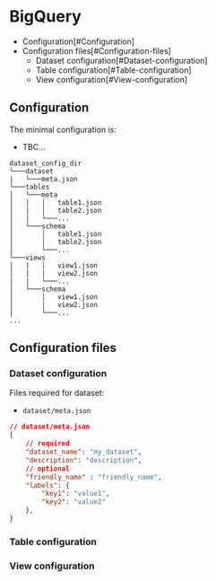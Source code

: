 # BigQuery

- Configuration[#Configuration]
- Configuration files[#Configuration-files]
    - Dataset configuration[#Dataset-configuration]
  	- Table configuration[#Table-configuration]
    - View configuration[#View-configuration]

## Configuration

The minimal configuration is:
- TBC...

```
dataset_config_dir
└───dataset
|   └───meta.json
└───tables
│   └───meta
│   |   │   table1.json
│   |   │   table2.json
│   |   └───...
│   └───schema
│       │   table1.json
│       |   table2.json
│       └───...
└───views
│   |   │   view1.json
│   |   |   view2.json
|   |   └───...
│   └───schema
│       │   view1.json
│       |   view2.json
│       └───...
...
```

## Configuration files

### Dataset configuration

Files required for dataset:
- `dataset/meta.json`

```json
// dataset/meta.json
{
    // required
    "dataset_name": "my_dataset",
    "description": "description",
    // optional
    "friendly_name" : "friendly_name",
    "labels": {
        "key1": "value1",
        "key2": "value2"
    },
}

```

### Table configuration

### View configuration